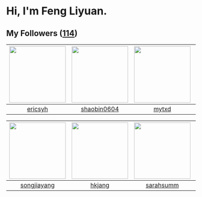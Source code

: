 # Hi, I'm Feng Liyuan.

## My Followers ([114](https://github.com/SunRunAway?tab=followers))

| <img src="https://avatars.githubusercontent.com/u/10498732?v=4" width="150" height="150" /> | <img src="https://avatars.githubusercontent.com/u/10383?v=4" width="150" height="150" /> | <img src="https://avatars.githubusercontent.com/u/43415053?v=4" width="150" height="150" /> | <img src="https://avatars.githubusercontent.com/u/1171686?v=4" width="150" height="150" /> |
| :-----------------------------------------------------------------------------------------: | :--------------------------------------------------------------------------------------: | :-----------------------------------------------------------------------------------------: | :----------------------------------------------------------------------------------------: |
|                            [ericsyh](https://github.com/ericsyh)                            |                       [shaobin0604](https://github.com/shaobin0604)                      |                              [mytxd](https://github.com/mytxd)                              |                            [wangtuo](https://github.com/wangtuo)                           |

| <img src="https://avatars.githubusercontent.com/u/1459834?v=4" width="150" height="150" /> | <img src="https://avatars.githubusercontent.com/u/3069493?v=4" width="150" height="150" /> | <img src="https://avatars.githubusercontent.com/u/5827851?v=4" width="150" height="150" /> | <img src="https://avatars.githubusercontent.com/u/2445114?v=4" width="150" height="150" /> |
| :----------------------------------------------------------------------------------------: | :----------------------------------------------------------------------------------------: | :----------------------------------------------------------------------------------------: | :----------------------------------------------------------------------------------------: |
|                        [songjiayang](https://github.com/songjiayang)                       |                             [hkjang](https://github.com/hkjang)                            |                          [sarahsumm](https://github.com/sarahsumm)                         |                          [CaseyYang](https://github.com/CaseyYang)                         |